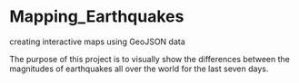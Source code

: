 # Mapping_Earthquakes
creating interactive maps using GeoJSON data


The purpose of this project is to visually show the differences between the magnitudes of earthquakes all over the world for the last seven days.
